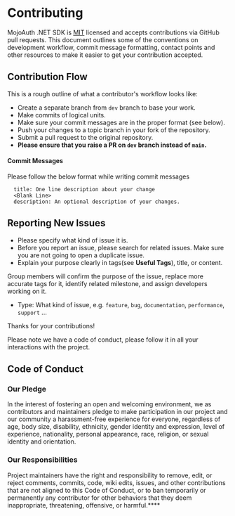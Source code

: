 # Contributing

MojoAuth .NET SDK is [MIT](LICENSE) licensed and accepts contributions via GitHub pull requests. This document outlines some of the conventions on development workflow, commit message formatting, contact points and other resources to make it easier to get your contribution accepted.


## Contribution Flow

This is a rough outline of what a contributor's workflow looks like:

- Create a separate branch from `dev` branch to base your work.
- Make commits of logical units.
- Make sure your commit messages are in the proper format (see below).
- Push your changes to a topic branch in your fork of the repository.
- Submit a pull request to the original repository.
- **Please ensure that you raise a PR on `dev` branch instead of `main`.**

#### Commit Messages

Please follow the below format while writing commit messages

```
  title: One line description about your change
  <Blank Line>
  description: An optional description of your changes.
```
## Reporting New Issues

- Please specify what kind of issue it is.
- Before you report an issue, please search for related issues. Make sure you are not going to open a duplicate issue.
- Explain your purpose clearly in tags(see **Useful Tags**), title, or content.

 Group members will confirm the purpose of the issue, replace more accurate tags for it, identify related milestone, and assign developers working on it.

- Type: What kind of issue, e.g. `feature`, `bug`, `documentation`, `performance`, `support` ...

Thanks for your contributions!

Please note we have a code of conduct, please follow it in all your interactions with the project.

## Code of Conduct

### Our Pledge

In the interest of fostering an open and welcoming environment, we as
contributors and maintainers pledge to make participation in our project and
our community a harassment-free experience for everyone, regardless of age, body
size, disability, ethnicity, gender identity and expression, level of experience,
nationality, personal appearance, race, religion, or sexual identity and
orientation.

### Our Responsibilities

Project maintainers have the right and responsibility to remove, edit, or
reject comments, commits, code, wiki edits, issues, and other contributions
that are not aligned to this Code of Conduct, or to ban temporarily or
permanently any contributor for other behaviors that they deem inappropriate, threatening, offensive, or harmful.****